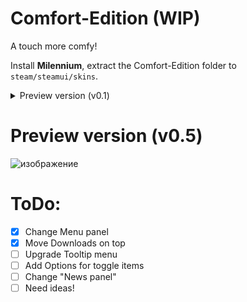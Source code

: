 # Comfort-Edition (WIP)
A touch more comfy!

Install **Milennium**, extract the Comfort-Edition folder to `steam/steamui/skins`.
<details>
  <summary>Preview version (v0.1)</summary>
  
![изображение](https://github.com/user-attachments/assets/bd44038a-5c43-4910-b8fb-1695ae2e0ae9)

</details>

# Preview version (v0.5)
![изображение](https://github.com/user-attachments/assets/6d094730-51e6-42f6-8fc6-ee4d5747e0cd)



# ToDo:
- [x] Change Menu panel
- [x] Move Downloads on top
- [ ] Upgrade Tooltip menu
- [ ] Add Options for toggle items
- [ ] Change "News panel"
- [ ] Need ideas!
